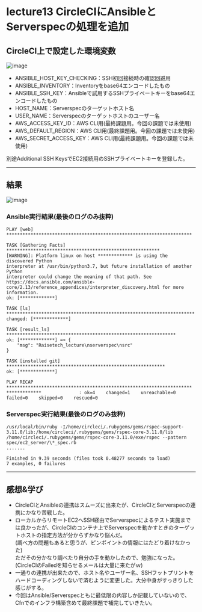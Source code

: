 # lecture13 CircleCIにAnsibleとServerspecの処理を追加

## CircleCI上で設定した環境変数
![image](https://user-images.githubusercontent.com/32190870/188421398-7790c932-0d72-4b01-8b4d-50ec5ce6db4e.png)
* ANSIBLE_HOST_KEY_CHECKING：SSH初回接続時の確認回避用
* ANSIBLE_INVENTORY：Inventoryをbase64エンコードしたもの
* ANSIBLE_SSH_KEY：Ansibleで試用するSSHプライベートキーをbase64エンコードしたもの
* HOST_NAME：Serverspecのターゲットホスト名
* USER_NAME：Serverspecのターゲットホストのユーザー名
* AWS_ACCESS_KEY_ID：AWS CLI用(最終課題用。今回の課題では未使用)
* AWS_DEFAULT_REGION：AWS CLI用(最終課題用。今回の課題では未使用)
* AWS_SECRET_ACCESS_KEY：AWS CLI用(最終課題用。今回の課題では未使用)

別途Additional SSH KeysでEC2接続用のSSHプライベートキーを登録した。

---

## 結果
![image](https://user-images.githubusercontent.com/32190870/188421558-eb5230bd-78ed-4420-9e0c-3599ba682e65.png)

### Ansible実行結果(最後のログのみ抜粋)
```
PLAY [web] *********************************************************************

TASK [Gathering Facts] *********************************************************
[WARNING]: Platform linux on host ************* is using the discovered Python
interpreter at /usr/bin/python3.7, but future installation of another Python
interpreter could change the meaning of that path. See
https://docs.ansible.com/ansible-
core/2.13/reference_appendices/interpreter_discovery.html for more information.
ok: [*************]

TASK [ls] **********************************************************************
changed: [*************]

TASK [result_ls] ***************************************************************
ok: [*************] => {
    "msg": "Raisetech_lecture\nserverspec\nsrc"
}

TASK [installed git] ***********************************************************
ok: [*************]

PLAY RECAP *********************************************************************
*************              : ok=4    changed=1    unreachable=0    failed=0    skipped=0    rescued=0
```

### Serverspec実行結果(最後のログのみ抜粋)
```
/usr/local/bin/ruby -I/home/circleci/.rubygems/gems/rspec-support-3.11.0/lib:/home/circleci/.rubygems/gems/rspec-core-3.11.0/lib /home/circleci/.rubygems/gems/rspec-core-3.11.0/exe/rspec --pattern spec/ec2_server/\*_spec.rb
.......

Finished in 9.39 seconds (files took 0.48277 seconds to load)
7 examples, 0 failures
```

---

## 感想&学び
* CircleCIとAnsibleの連携はスムーズに出来たが、CircleCIとServerspecの連携にかなり苦戦した。
* ローカルからリモートEC2へSSH経由でServerspecによるテスト実施までは良かったが、CircleCIのコンテナ上でServerspecを動かすときのターゲットホストの指定方法が分からずかなり悩んだ。  
(調べ方の問題もあると思うが、ピンポイントの情報にはたどり着けなかった)  
ただその分かなり調べたり自分の手を動かしたので、勉強になった。  
(CircleCIのFailedを知らせるメールは大量に来たがｗ)
* 一通りの連携が出来たので、ホスト名やユーザー名、SSHフットプリントをハードコーディングしないで済むように変更した。大分中身がすっきりした感じがする。
* 今回はAnsible/Serverspecともに最低限の内容しか記載していないので、Cfnでのインフラ構築含めて最終課題で補完していきたい。
